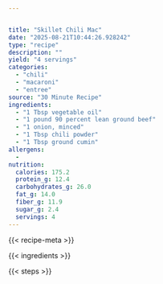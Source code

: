 ```yaml
---


title: "Skillet Chili Mac"
date: "2025-08-21T10:44:26.928242"
type: "recipe"
description: ""
yield: "4 servings"
categories:
  - "chili"
  - "macaroni"
  - "entree"
source: "30 Minute Recipe"
ingredients:
  - "1 Tbsp vegetable oil"
  - "1 pound 90 percent lean ground beef"
  - "1 onion, minced"
  - "1 Tbsp chili powder"
  - "1 Tbsp ground cumin"
allergens:
  - 
nutrition:
  calories: 175.2
  protein_g: 12.4
  carbohydrates_g: 26.0
  fat_g: 14.0
  fiber_g: 11.9
  sugar_g: 2.4
  servings: 4
---
```


{{< recipe-meta >}}

{{< ingredients >}}

{{< steps >}}
